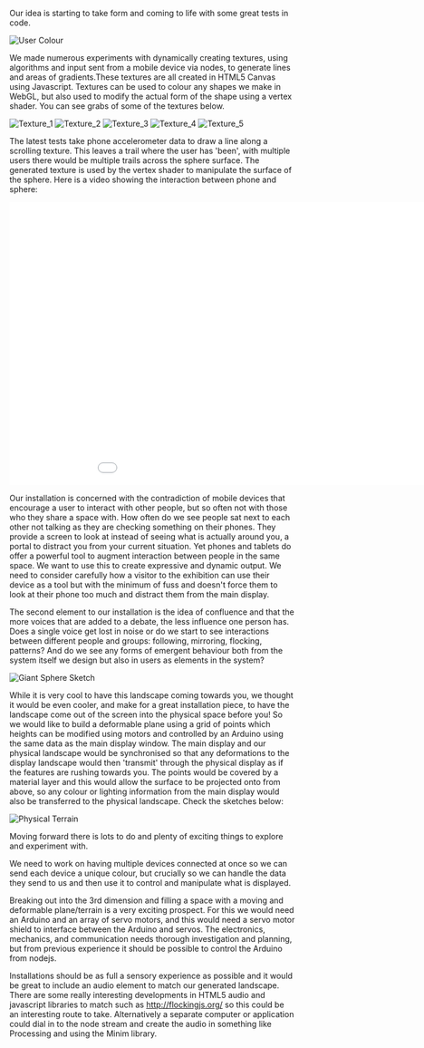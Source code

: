Our idea is starting to take form and coming to life with some great tests in code.

![User Colour](../project_images/IMG_1549_w.jpg?raw=true "User Colour")

We made numerous experiments with dynamically creating textures, using algorithms and input sent from a mobile device via nodes, to generate lines and areas of gradients.These textures are all created in HTML5 Canvas using Javascript. Textures can be used to colour any shapes we make in WebGL, but also used to modify the actual form of the shape using a vertex shader. You can see grabs of some of the textures below.

![Texture_1](../project_images/sphere_texture_01.jpg?raw=true "Texture_1")
![Texture_2](../project_images/random_texture.jpg?raw=true "Texture_2")
![Texture_3](../project_images/scrolling_colour_texture.jpg?raw=true "Texture_3")
![Texture_4](../project_images/sphere_texture_trail_01.jpg?raw=true "Texture_4")
![Texture_5](../project_images/sphere_texture_trail_02.jpg?raw=true "Texture_5")

The latest tests take phone accelerometer data to draw a line along a scrolling texture. This leaves a trail where the user has 'been', with multiple users there would be multiple trails across the sphere surface. The generated texture is used by the vertex shader to manipulate the surface of the sphere. Here is a video showing the interaction between phone and sphere:

<iframe width="1000" height="500" src="//www.youtube.com/embed/9OfsLbkoTkM" frameborder="0" allowfullscreen></iframe>

Our installation is concerned with the contradiction of mobile devices that encourage a user to interact with other people, but so often not with those who they share a space with. How often do we see people sat next to each other not talking as they are checking something on their phones. They provide a screen to look at instead of seeing what is actually around you, a portal to distract you from your current situation. Yet phones and tablets do offer a powerful tool to augment interaction between people in the same space. We want to use this to create expressive and dynamic output. We need to consider carefully how a visitor to the exhibition can use their device as a tool but with the minimum of fuss and doesn't force them to look at their phone too much and distract them from the main display.

The second element to our installation is the idea of confluence and that the more voices that are added to a debate, the less influence one person has. Does a single voice get lost in noise or do we start to see interactions between different people and groups: following, mirroring, flocking, patterns? And do we see any forms of emergent behaviour both from the system itself we design but also in users as elements in the system?

![Giant Sphere Sketch](../project_images/IMG_1550_w.jpg?raw=true "Giant Sphere Sketch")

While it is very cool to have this landscape coming towards you, we thought it would be even cooler, and make for a great installation piece, to have the landscape come out of the screen into the physical space before you! So we would like to build a deformable plane using a grid of points which heights can be modified using motors and controlled by an Arduino using the same data as the main display window. The main display and our physical landscape would be synchronised so that any deformations to the display landscape would then 'transmit' through the physical display as if the features are rushing towards you. The points would be covered by a material layer and this would allow the surface to be projected onto from above, so any colour or lighting information from the main display would also be transferred to the physical landscape. Check the sketches below:

![Physical Terrain](../project_images/IMG_1551_w.jpg?raw=true "Physical Terrain")

Moving forward there is lots to do and plenty of exciting things to explore and experiment with.

We need to work on having multiple devices connected at once so we can send each device a unique colour, but crucially so we can handle the data they send to us and then use it to control and manipulate what is displayed.

Breaking out into the 3rd dimension and filling a space with a moving and deformable plane/terrain is a very exciting prospect. For this we would need an Arduino and an array of servo motors, and this would need a servo motor shield to interface between the Arduino and servos. The electronics, mechanics, and communication needs thorough investigation and planning, but from previous experience it should be possible to control the Arduino from nodejs.

Installations should be as full a sensory experience as possible and it would be great to include an audio element to match our generated landscape. There are some really interesting developments in HTML5 audio and javascript libraries to match such as http://flockingjs.org/ so this could be an interesting route to take. Alternatively a separate computer or application could dial in to the node stream and create the audio in something like Processing and using the Minim library.